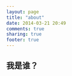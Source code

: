 ```yaml
---
layout: page
title: "about"
date: 2014-03-21 20:49
comments: true
sharing: true
footer: true
---
```


##	我是谁？
